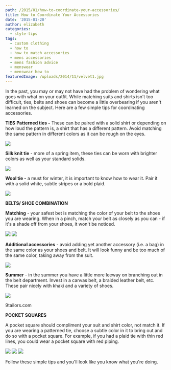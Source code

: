 ```yaml
---
path: /2015/01/how-to-coordinate-your-accessories/
title: How to Coordinate Your Accessories
date: '2015-01-20'
author: elizabeth
categories:
  - style-tips
tags:
  - custom clothing
  - how to
  - how to match accessories
  - mens accessories
  - mens fashion advice
  - menswear
  - menswear how to
featuredImage: /uploads/2014/11/velvet1.jpg
---
```

In the past, you may or may not have had the problem of wondering what goes with what on your outfit. While matching suits and shirts isn't too difficult, ties, belts and shoes can become a little overbearing if you aren't learned on the subject. Here are a few simple tips for coordinating accessories.

****TIES****
**Patterned ties -** These can be paired with a solid shirt or depending on how loud the pattern is, a shirt that has a different pattern. Avoid matching the same pattern in different colors as it can be rough on the eyes.

[![](http://1.bp.blogspot.com/-sh62DUEnTDU/VCrNx7gtiyI/AAAAAAAAAvs/VFSmPNtnDVE/s1600/patterns.jpg)](http://1.bp.blogspot.com/-sh62DUEnTDU/VCrNx7gtiyI/AAAAAAAAAvs/VFSmPNtnDVE/s1600/patterns.jpg)

**Silk knit tie** - more of a spring item, these ties can be worn with brighter colors as well as your standard solids.

[![](http://2.bp.blogspot.com/-Fuhl3JK8ihU/VCrOYLcHpKI/AAAAAAAAAv8/50KGTfclhZM/s1600/silkknit.jpg)](http://2.bp.blogspot.com/-Fuhl3JK8ihU/VCrOYLcHpKI/AAAAAAAAAv8/50KGTfclhZM/s1600/silkknit.jpg)

**Wool tie -** a must for winter, it is important to know how to wear it. Pair it with a solid white, subtle stripes or a bold plaid.

[![](http://3.bp.blogspot.com/-MNb-uIWqUYg/VCrNzmTbxmI/AAAAAAAAAv0/__IRMi7JXK8/s1600/woolandplaid.jpg)](http://3.bp.blogspot.com/-MNb-uIWqUYg/VCrNzmTbxmI/AAAAAAAAAv0/__IRMi7JXK8/s1600/woolandplaid.jpg)

****BELTS/ SHOE COMBINATION****

**Matching** \- your safest bet is matching the color of your belt to the shoes you are wearing. When in a pinch, match your belt as closely as you can - if it's a shade off from your shoes, it won't be noticed.

 [![](http://1.bp.blogspot.com/-A4nGyhGdbsc/VCrKpEvNBBI/AAAAAAAAAvQ/lAeszJLNH6c/s1600/gosling2.jpg)](http://1.bp.blogspot.com/-A4nGyhGdbsc/VCrKpEvNBBI/AAAAAAAAAvQ/lAeszJLNH6c/s1600/gosling2.jpg) [![](http://3.bp.blogspot.com/-Eh23ckAb208/VCrLzVVou7I/AAAAAAAAAvg/TDRuz9mjRwg/s1600/gosling1.jpg)](http://3.bp.blogspot.com/-Eh23ckAb208/VCrLzVVou7I/AAAAAAAAAvg/TDRuz9mjRwg/s1600/gosling1.jpg)

**Additional accessories** \- avoid adding yet another accessory (i.e. a bag) in the same color as your shoes and belt. It will look funny and be too much of the same color, taking away from the suit.

[![](http://3.bp.blogspot.com/-1-SOklPfjfM/VCrLhwU5fDI/AAAAAAAAAvY/Gm_HxHwn-8k/s1600/overmatching.jpg)](http://3.bp.blogspot.com/-1-SOklPfjfM/VCrLhwU5fDI/AAAAAAAAAvY/Gm_HxHwn-8k/s1600/overmatching.jpg)

**Summer** - in the summer you have a little more leeway on branching out in the belt department. Invest in a canvas belt, a braided leather belt, etc. These pair nicely with khaki and a variety of shoes.

[![](http://4.bp.blogspot.com/-Qro7ASBiVa4/VCnHFfZkmGI/AAAAAAAAAvA/wiMJX0ZmRog/s1600/belt.jpg)](http://4.bp.blogspot.com/-Qro7ASBiVa4/VCnHFfZkmGI/AAAAAAAAAvA/wiMJX0ZmRog/s1600/belt.jpg)

9tailors.com

****POCKET SQUARES****

A pocket square should compliment your suit and shirt color, not match it. If you are wearing a patterned tie, choose a subtle color in it to bring out and do so with a pocket square. For example, if you had a plaid tie with thin red lines, you could wear a pocket square with red piping.

[![](http://3.bp.blogspot.com/-DW9pcSxpNtU/VCrQ9D-FozI/AAAAAAAAAwg/AchY9yrX1rI/s1600/psquare3.jpg)](http://3.bp.blogspot.com/-DW9pcSxpNtU/VCrQ9D-FozI/AAAAAAAAAwg/AchY9yrX1rI/s1600/psquare3.jpg) [![](http://2.bp.blogspot.com/-b_Y1C0Q13ME/VCrQ8R34x3I/AAAAAAAAAwY/xzWegJwChTc/s1600/psquare2.jpg)](http://2.bp.blogspot.com/-b_Y1C0Q13ME/VCrQ8R34x3I/AAAAAAAAAwY/xzWegJwChTc/s1600/psquare2.jpg) [![](http://4.bp.blogspot.com/-bryOHdej5NM/VCrQ4RMwFUI/AAAAAAAAAwQ/2-ncqjmOFxs/s1600/psquare1.jpg)](http://4.bp.blogspot.com/-bryOHdej5NM/VCrQ4RMwFUI/AAAAAAAAAwQ/2-ncqjmOFxs/s1600/psquare1.jpg)

Follow these simple tips and you'll look like you know what you're doing.